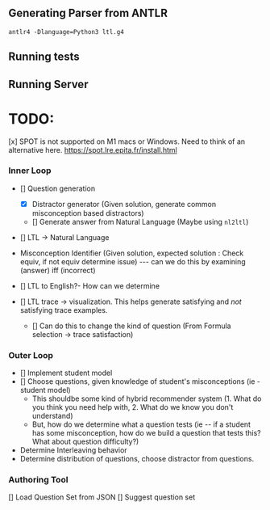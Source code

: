 
## Generating Parser from ANTLR
```
antlr4 -Dlanguage=Python3 ltl.g4
```

## Running tests



## Running Server


# TODO:


[x] SPOT is not supported on M1 macs or Windows. Need to think of an alternative here. https://spot.lre.epita.fr/install.html


### Inner Loop
- [] Question generation
    - [x] Distractor generator (Given solution, generate common misconception based distractors)
    - [] Generate answer from Natural Language (Maybe using `nl2ltl`)


- [] LTL -> Natural Language


- Misconception Identifier (Given solution, expected solution : Check equiv, if not equiv determine issue) --- can we do this by examining (answer) iff (incorrect)
- [] LTL to English?- How can we determine 


- [] LTL trace -> visualization. This helps generate satisfying and *not* satisfying trace examples.
  - [] Can do this to change the kind of question (From Formula selection -> trace satisfaction)


### Outer Loop

- [] Implement student model
- [] Choose questions, given knowledge of student's misconceptions (ie - student model)
    - This shouldbe some kind of hybrid recommender system (1. What do you think you need help with, 2. What do we know you don't understand)
    - But, how do we determine what a question tests (ie -- if a student has some misconception, how do we build a question that tests this? What about question difficulty?)
- Determine Interleaving behavior
- Determine distribution of questions, choose distractor from questions.


### Authoring Tool

[] Load Question Set from JSON
[] Suggest question set
